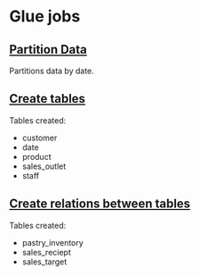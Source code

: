 # Glue jobs

## [Partition Data](./coffee-shop-partition-data-raw.py) 
Partitions data by date.

## [Create tables](./tables_conform.py)
Tables created:
* customer
* date
* product
* sales_outlet
* staff

## [Create relations between tables](./joined_tables_conform.py)
Tables created:
* pastry_inventory
* sales_reciept
* sales_target